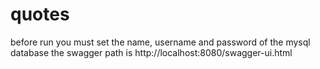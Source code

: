# quotes
before run you must set the name, username and password of the mysql database 
the swagger path is http://localhost:8080/swagger-ui.html
